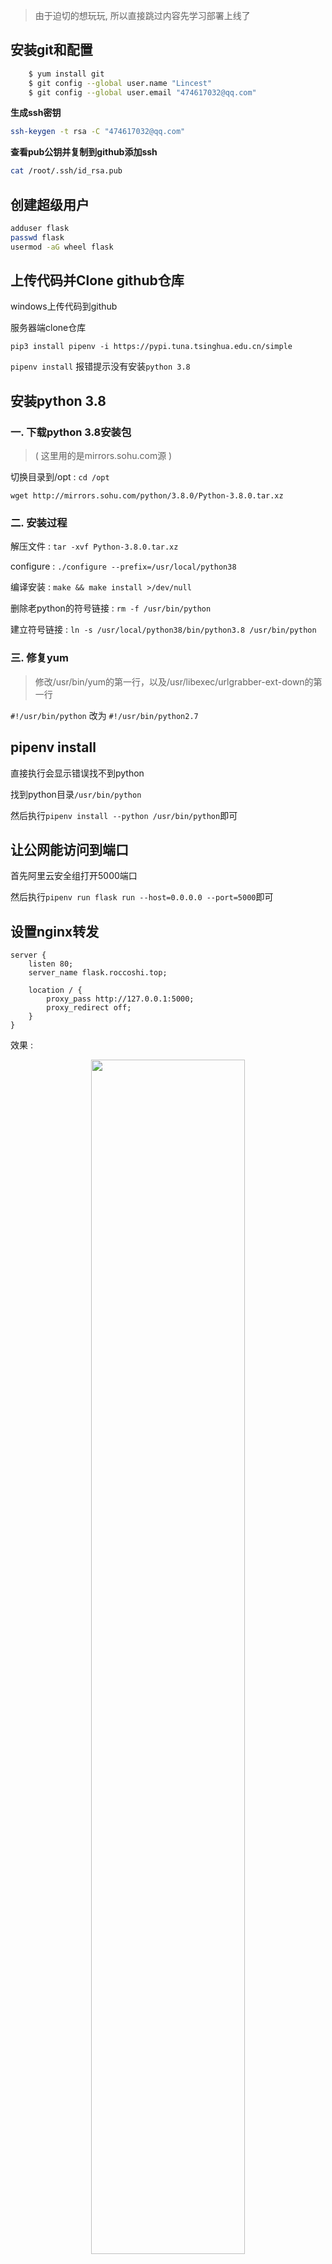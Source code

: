 > 由于迫切的想玩玩, 所以直接跳过内容先学习部署上线了

## 安装git和配置

```bash
	$ yum install git
    $ git config --global user.name "Lincest"
    $ git config --global user.email "474617032@qq.com"
```

**生成ssh密钥**

```bash
ssh-keygen -t rsa -C "474617032@qq.com"
```

**查看pub公钥并复制到github添加ssh**

```bash
cat /root/.ssh/id_rsa.pub
```

## 创建超级用户

```bash
adduser flask
passwd flask
usermod -aG wheel flask
```

## 上传代码并Clone github仓库

windows上传代码到github

服务器端clone仓库

`pip3 install pipenv -i https://pypi.tuna.tsinghua.edu.cn/simple`

`pipenv install` 报错提示没有安装`python 3.8`

## 安装python 3.8

### 一. 下载python 3.8安装包 

> ( 这里用的是mirrors.sohu.com源 )

切换目录到/opt : ` cd /opt `

`wget http://mirrors.sohu.com/python/3.8.0/Python-3.8.0.tar.xz`

### 二. 安装过程

解压文件 : `tar -xvf Python-3.8.0.tar.xz`

configure : `./configure --prefix=/usr/local/python38`

编译安装 : `make && make install >/dev/null`

删除老python的符号链接 : `rm -f /usr/bin/python`

建立符号链接 : `ln -s /usr/local/python38/bin/python3.8 /usr/bin/python`

### 三. 修复yum

> 修改/usr/bin/yum的第一行，以及/usr/libexec/urlgrabber-ext-down的第一行

`#!/usr/bin/python` 改为 `#!/usr/bin/python2.7`

## pipenv install

直接执行会显示错误找不到python

找到python目录`/usr/bin/python`

然后执行`pipenv install --python /usr/bin/python`即可

## 让公网能访问到端口

首先阿里云安全组打开5000端口

然后执行`pipenv run flask run --host=0.0.0.0 --port=5000`即可

## 设置nginx转发

```ngnix
server {
    listen 80;
    server_name flask.roccoshi.top;
    
    location / {
        proxy_pass http://127.0.0.1:5000;
        proxy_redirect off;
    }
}
```

效果 : 

<center><img src="https://youpai.roccoshi.top/img/20200904211537.png" style="width:70%"><br><div style="border-bottom: 1px solid #d9d9d9;display: inline-block;color: #999;    padding: 2px;">flask.roccoshi.top</div> </center>



